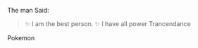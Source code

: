 The man Said:

>:sparkles: I am the best person. :sparkles:
>I have all power
>Trancendance



Pokemon